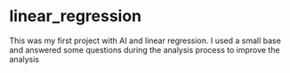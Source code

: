 # linear_regression
This was my first project with AI and linear regression. I used a small base and answered some questions during the analysis process to improve the analysis
